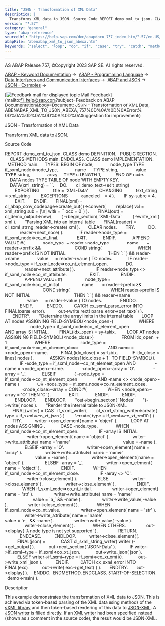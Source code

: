 ```yaml
---
title: "JSON - Transformation of XML Data"
description: |
  Transforms XML data to JSON. Source Code REPORT demo_xml_to_json. CLASS demo DEFINITION. PUBLIC SECTION. CLASS-METHODS main. ENDCLASS. CLASS demo IMPLEMENTATION. METHOD main. TYPES: BEGIN OF node, node_type TYPE if_sxml_node=>node_type, name      TYPE string, value     TYPE string, array
version: "7.57"
category: "general"
type: "abap-reference"
sourceUrl: "https://help.sap.com/doc/abapdocu_757_index_htm/7.57/en-US/abenabap_xml_to_json_abexa.htm"
abapFile: "abenabap_xml_to_json_abexa.htm"
keywords: ["select", "loop", "do", "if", "case", "try", "catch", "method", "class", "data", "types", "internal-table", "abenabap", "xml", "json", "abexa"]
---
```


* * *

AS ABAP Release 757, ©Copyright 2023 SAP SE. All rights reserved.

[ABAP - Keyword Documentation](https://help.sap.com/doc/abapdocu_757_index_htm/7.57/en-US/abenabap.htm) →  [ABAP - Programming Language](https://help.sap.com/doc/abapdocu_757_index_htm/7.57/en-US/abenabap_reference.htm) →  [Data Interfaces and Communication Interfaces](https://help.sap.com/doc/abapdocu_757_index_htm/7.57/en-US/abenabap_data_communication.htm) →  [ABAP and JSON](https://help.sap.com/doc/abapdocu_757_index_htm/7.57/en-US/abenabap_json.htm) →  [JSON - Examples](https://help.sap.com/doc/abapdocu_757_index_htm/7.57/en-US/abenabap_json_abexas.htm) → 

 [![](Mail.gif?object=Mail.gif&sap-language=EN "Feedback mail for displayed topic") Mail Feedback](mailto:f1_help@sap.com?subject=Feedback on ABAP Documentation&body=Document: JSON - Transformation of XML Data, ABENABAP_XML_TO_JSON_ABEXA, 757%0D%0A%0D%0AError:%
0D%0A%0D%0A%0D%0A%0D%0ASuggestion for improvement:)

JSON - Transformation of XML Data

Transforms XML data to JSON.

Source Code   

REPORT demo\_xml\_to\_json.
CLASS demo DEFINITION.
  PUBLIC SECTION.
    CLASS-METHODS main.
ENDCLASS.
CLASS demo IMPLEMENTATION.
  METHOD main.
    TYPES: BEGIN OF node,
             node\_type TYPE if\_sxml\_node=>node\_type,
             name      TYPE string,
             value     TYPE string,
             array     TYPE c LENGTH 1,
           END OF node.
    DATA nodes TYPE TABLE OF node WITH EMPTY KEY.
    DATA(xml\_string) = \`<root />\`.
    DO.
      cl\_demo\_text=>edit\_string(
        EXPORTING
          title = 'XML-Data'
        CHANGING
          text\_string = xml\_string
        EXCEPTIONS
          canceled    = 4 ).
      IF sy-subrc = 4.
        EXIT.
      ENDIF.
      FINAL(xml) = cl\_abap\_conv\_codepage=>create\_out( )->convert(
        replace( val = xml\_string sub = |\\n| with = \`\` occ = 0  ) ).
      FINAL(out) = cl\_demo\_output=>new(
        )->begin\_section( \`XML-Data\`
        )->write\_xml( xml ).
      "Parsing XML into an internal table
      FINAL(reader) = cl\_sxml\_string\_reader=>create( xml ).
      CLEAR nodes.
      TRY.
          DO.
            reader->next\_node( ).
            IF reader->node\_type = if\_sxml\_node=>co\_nt\_final.
              EXIT.
            ENDIF.
            APPEND VALUE #(
              node\_type  = reader->node\_type
              name       = reader->prefix &&
                           COND string(
                             WHEN reader->prefix IS NOT INITIAL
                                  THEN \`:\` ) && reader->name
              value      = reader->value ) TO nodes.
            IF reader->node\_type = if\_sxml\_node=>co\_nt\_element\_open.
              DO.
                reader->next\_attribute( ).
                IF reader->node\_type <> if\_sxml\_node=>co\_nt\_attribute.
                  EXIT.
                ENDIF.
                APPEND VALUE #(
                  node\_type = if\_sxml\_node=>co\_nt\_initial
                  name       = reader->prefix &&
                               COND string(
                                 WHEN reader->prefix IS NOT INITIAL
                                   THEN \`:\` ) && reader->name
                  value      = reader->value ) TO nodes.
              ENDDO.
            ENDIF.
          ENDDO.
        CATCH cx\_sxml\_parse\_error INTO FINAL(parse\_error).
          out->write\_text( parse\_error->get\_text( ) ).
      ENDTRY.
      "Determine the array limits in the internal table
      LOOP AT nodes ASSIGNING FIELD-SYMBOL(<node\_open>)
                    WHERE
                     node\_type = if\_sxml\_node=>co\_nt\_element\_open
                     AND array IS INITIAL.
        FINAL(idx\_open) = sy-tabix.
        LOOP AT nodes ASSIGNING FIELD-SYMBOL(<node\_close>)
                      FROM idx\_open  + 1
                      WHERE
                        node\_type = if\_sxml\_node=>co\_nt\_element\_close
                        AND name = <node\_open>-name.
          FINAL(idx\_close) = sy-tabix.
          IF idx\_close < lines( nodes ).
            ASSIGN nodes\[ idx\_close + 1 \] TO FIELD-SYMBOL(<node>).
            IF <node>-node\_type = if\_sxml\_node=>co\_nt\_element\_open AND
               <node>-name = <node\_open>-name.
              <node\_open>-array = 'O'.
              <node>-array = '\_'.
            ELSEIF
              ( <node>-node\_type = if\_sxml\_node=>co\_nt\_element\_open
                AND <node>-name <> <node\_open>-name )
              OR <node>-node\_type = if\_sxml\_node=>co\_nt\_element\_close.
              <node\_close>-array = COND #(
                WHEN <node\_open>-array = 'O' THEN 'C' ).
              EXIT.
            ENDIF.
          ENDIF.
        ENDLOOP.
      ENDLOOP.
      "out->begin\_section( \`Nodes\`
      ")->write( nodes ).
      "Render the internal table to JSON-XML
      FINAL(writer) = CAST if\_sxml\_writer(
       cl\_sxml\_string\_writer=>create( type = if\_sxml=>co\_xt\_json ) ).
      "create( type = if\_sxml=>co\_xt\_xml10 ) ).
      TRY.
          writer->open\_element( name = 'object' ).
          LOOP AT nodes ASSIGNING <node>.
            CASE <node>-node\_type.
              WHEN if\_sxml\_node=>co\_nt\_element\_open.
                IF <node>-array IS INITIAL.
                  writer->open\_element( name = 'object' ).
                  writer->write\_attribute( name = 'name'
                                           value = <node>-name ).
                ELSEIF <node>-array = 'O'.
                  writer->open\_element( name = 'array' ).
                  writer->write\_attribute( name = 'name'
                                           value = <node>-name ).
                  writer->open\_element( name = 'object' ).
                ELSEIF <node>-array = '\_'.
                  writer->open\_element( name = 'object' ).
                ENDIF.
              WHEN if\_sxml\_node=>co\_nt\_element\_close.
                IF <node>-array <> 'C'.
                  writer->close\_element( ).
                ELSE.
                  writer->close\_element( ).
                  writer->close\_element( ).
                ENDIF.
              WHEN if\_sxml\_node=>co\_nt\_initial.
                writer->open\_element( name = 'str' ).
                writer->write\_attribute( name = 'name'
                                         value = \`a\_\` && <node>-name ).
                writer->write\_value( <node>-value ).
                writer->close\_element( ).
              WHEN if\_sxml\_node=>co\_nt\_value.
                writer->open\_element( name = 'str' ).
                writer->write\_attribute( name = 'name'
                                         value = \`e\_\` && <node>-name ).
                writer->write\_value( <node>-value ).
                writer->close\_element( ).
              WHEN OTHERS.
                out->display( 'A node type is not yet supported' ).
                RETURN.
            ENDCASE.
          ENDLOOP.
          writer->close\_element( ).
          FINAL(json) =
            CAST cl\_sxml\_string\_writer( writer )->get\_output( ).
          out->next\_section( 'JSON-Data' ).
          IF writer->if\_sxml~type = if\_sxml=>co\_xt\_json.
            out->write\_json( json ).
          ELSEIF writer->if\_sxml~type = if\_sxml=>co\_xt\_xml10.
            out->write\_xml( json ).
          ENDIF.
        CATCH cx\_sxml\_error INTO FINAL(exc).
          out->write( exc->get\_text( ) ).
      ENDTRY.
      out->display( ).
    ENDDO.  ENDMETHOD.
ENDCLASS.
START-OF-SELECTION.
  demo=>main( ).

Description   

This example demonstrates the transformation of XML data to JSON. This is achieved via token-based parsing of the XML data using methods of the [sXML library](https://help.sap.com/doc/abapdocu_757_index_htm/7.57/en-US/abenabap_sxml_lib.htm) and then token-based rendering of this data to [JSON-XML](https://help.sap.com/doc/abapdocu_757_index_htm/7.57/en-US/abenjson_xml_glosry.htm "Glossary Entry"). A [JSON writer](https://help.sap.com/doc/abapdocu_757_index_htm/7.57/en-US/abenjson_writer_glosry.htm "Glossary Entry") is filled directly. If an [XML writer](https://help.sap.com/doc/abapdocu_757_index_htm/7.57/en-US/abenxml_writer_glosry.htm "Glossary Entry") had been specified instead (shown as a comment in the source code), the result would be JSON-XML.